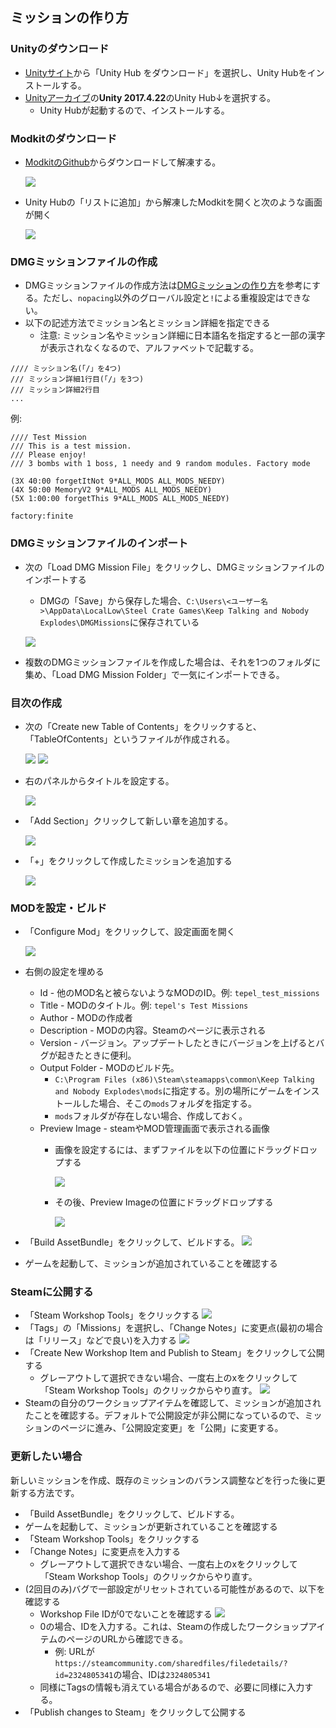 ﻿## ミッションの作り方

### Unityのダウンロード

* [Unityサイト](https://unity3d.com/jp/get-unity/download)から「Unity Hub をダウンロード」を選択し、Unity Hubをインストールする。
* [Unityアーカイブ](https://unity3d.com/jp/get-unity/download/archive)の**Unity 2017.4.22**のUnity Hub↓を選択する。
  * Unity Hubが起動するので、インストールする。
  <!-- * 「MonoDevelop / Unity Debugger」と「Microsoft Visual Studio Community 2017」が追加でインストールする。その他はあってもなくてもOK。-->


### Modkitのダウンロード

* [ModkitのGithub](https://github.com/Qkrisi/ktanemodkit/tree/mission_packs)からダウンロードして解凍する。

  ![](pic1.png)

* Unity Hubの「リストに追加」から解凍したModkitを開くと次のような画面が開く

  ![](pic2.png)

### DMGミッションファイルの作成

* DMGミッションファイルの作成方法は[DMGミッションの作り方](/Tutorials/dmg)を参考にする。ただし、`nopacing`以外のグローバル設定と`!`による重複設定はできない。
* 以下の記述方法でミッション名とミッション詳細を指定できる
  * 注意: ミッション名やミッション詳細に日本語名を指定すると一部の漢字が表示されなくなるので、アルファベットで記載する。

```
//// ミッション名(「/」を4つ)
/// ミッション詳細1行目(「/」を3つ)
/// ミッション詳細2行目
...
```

例:
```
//// Test Mission
/// This is a test mission.
/// Please enjoy!
/// 3 bombs with 1 boss, 1 needy and 9 random modules. Factory mode 

(3X 40:00 forgetItNot 9*ALL_MODS ALL_MODS_NEEDY)
(4X 50:00 MemoryV2 9*ALL_MODS ALL_MODS_NEEDY)
(5X 1:00:00 forgetThis 9*ALL_MODS ALL_MODS_NEEDY)

factory:finite
```

### DMGミッションファイルのインポート

* 次の「Load DMG Mission File」をクリックし、DMGミッションファイルのインポートする
  * DMGの「Save」から保存した場合、`C:\Users\<ユーザー名>\AppData\LocalLow\Steel Crate Games\Keep Talking and Nobody Explodes\DMGMissions`に保存されている

  ![](pic5.png)

* 複数のDMGミッションファイルを作成した場合は、それを1つのフォルダに集め、「Load DMG Mission Folder」で一気にインポートできる。

### 目次の作成

* 次の「Create new Table of Contents」をクリックすると、「TableOfContents」というファイルが作成される。

  ![](pic6.png)
  ![](pic7.png)

* 右のパネルからタイトルを設定する。

  ![](pic8.png)

* 「Add Section」クリックして新しい章を追加する。

  ![](pic9.png)

* 「+」をクリックして作成したミッションを追加する


  ![](pic10.png)


### MODを設定・ビルド

* 「Configure Mod」をクリックして、設定画面を開く

  ![](pic11.png)

* 右側の設定を埋める
  * Id - 他のMOD名と被らないようなMODのID。例: `tepel_test_missions`
  * Title - MODのタイトル。例: `tepel's Test Missions`
  * Author - MODの作成者
  * Description - MODの内容。Steamのページに表示される
  * Version - バージョン。アップデートしたときにバージョンを上げるとバグが起きたときに便利。
  * Output Folder - MODのビルド先。
    * `C:\Program Files (x86)\Steam\steamapps\common\Keep Talking and Nobody Explodes\mods`に指定する。別の場所にゲームをインストールした場合、そこの`mods`フォルダを指定する。
    * `mods`フォルダが存在しない場合、作成しておく。
  * Preview Image - steamやMOD管理画面で表示される画像
    * 画像を設定するには、まずファイルを以下の位置にドラッグドロップする

      ![](pic12.png)

    * その後、Preview Imageの位置にドラッグドロップする

      ![](pic13.png)

* 「Build AssetBundle」をクリックして、ビルドする。
  ![](pic14.png)

* ゲームを起動して、ミッションが追加されていることを確認する

### Steamに公開する

* 「Steam Workshop Tools」をクリックする
  ![](pic15.png)
* 「Tags」の「Missions」を選択し、「Change Notes」に変更点(最初の場合は「リリース」などで良い)を入力する
  ![](pic16.png)
* 「Create New Workshop Item and Publish to Steam」をクリックして公開する
  * グレーアウトして選択できない場合、一度右上のxをクリックして「Steam Workshop Tools」のクリックからやり直す。
  ![](pic17.png)
* Steamの自分のワークショップアイテムを確認して、ミッションが追加されたことを確認する。デフォルトで公開設定が非公開になっているので、ミッションのページに進み、「公開設定変更」を「公開」に変更する。

### 更新したい場合

新しいミッションを作成、既存のミッションのバランス調整などを行った後に更新する方法です。

* 「Build AssetBundle」をクリックして、ビルドする。
* ゲームを起動して、ミッションが更新されていることを確認する
* 「Steam Workshop Tools」をクリックする
* 「Change Notes」に変更点を入力する
  * グレーアウトして選択できない場合、一度右上のxをクリックして「Steam Workshop Tools」のクリックからやり直す。
* (2回目のみ)バグで一部設定がリセットされている可能性があるので、以下を確認する
  * Workshop File IDが0でないことを確認する
  ![](pic20.png)
  * 0の場合、IDを入力する。これは、Steamの作成したワークショップアイテムのページのURLから確認できる。
    * 例: URLが`https://steamcommunity.com/sharedfiles/filedetails/?id=2324805341`の場合、IDは`2324805341`
  * 同様にTagsの情報も消えている場合があるので、必要に同様に入力する。
* 「Publish changes to Steam」をクリックして公開する
